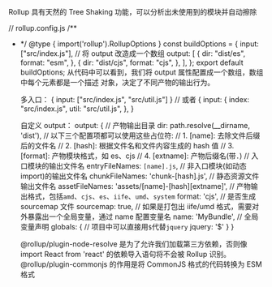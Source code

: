 Rollup 具有天然的 Tree Shaking 功能，可以分析出未使用到的模块并自动擦除

// rollup.config.js
/\*\*

- \*/
  @type { import('rollup').RollupOptions }
  const buildOptions = {
  input: ["src/index.js"],
  // 将 output 改造成一个数组
  output: [
  {
  dir: "dist/es",
  format: "esm",
  },
  {
  dir: "dist/cjs",
  format: "cjs",
  },
  ],
  };
  export default buildOptions;
  从代码中可以看到，我们将 output 属性配置成一个数组，数组中每个元素都是一个描述
  对象，决定了不同产物的输出行为。

  多入口： {
  input: ["src/index.js", "src/util.js"]
  }
  // 或者
  {
  input: {
  index: "src/index.js",
  util: "src/util.js",
  },
  }

  自定义 output：
  output: {
  // 产物输出目录
  dir: path.resolve(\_\_dirname, 'dist'),
  // 以下三个配置项都可以使用这些占位符:
  // 1. [name]: 去除文件后缀后的文件名
  // 2. [hash]: 根据文件名和文件内容生成的 hash 值
  // 3. [format]: 产物模块格式，如 es、cjs
  // 4. [extname]: 产物后缀名(带`.`)
  // 入口模块的输出文件名
  entryFileNames: `[name].js`,
  // 非入口模块(如动态 import)的输出文件名
  chunkFileNames: 'chunk-[hash].js',
  // 静态资源文件输出文件名
  assetFileNames: 'assets/[name]-[hash][extname]',
  // 产物输出格式，包括`amd`、`cjs`、`es`、`iife`、`umd`、`system`
  format: 'cjs',
  // 是否生成 sourcemap 文件
  sourcemap: true,
  // 如果是打包出 iife/umd 格式，需要对外暴露出一个全局变量，通过 name 配置变量名
  name: 'MyBundle',
  // 全局变量声明
  globals: {
  // 项目中可以直接用`$`代替`jquery`
  jquery: '$'
  }
  }

  @rollup/plugin-node-resolve 是为了允许我们加载第三方依赖，否则像 import
  React from 'react' 的依赖导入语句将不会被 Rollup 识别。
  @rollup/plugin-commonjs 的作用是将 CommonJS 格式的代码转换为 ESM 格式
